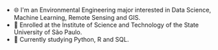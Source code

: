 - 🌐 I'm an Environmental Engineering major interested in Data Science, Machine Learning, Remote Sensing and GIS.
- 📖 Enrolled at the Institute of Science and Technology of the State University of São Paulo.
- 🐍 Currently studying Python, R and SQL.
